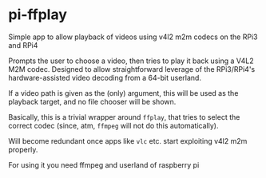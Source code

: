 # pi-ffplay
Simple app to allow playback of videos using v4l2 m2m codecs on the RPi3 and RPi4

Prompts the user to choose a video, then tries to play it back using
a V4L2 M2M codec. Designed to allow straightforward leverage of
the RPi3/RPi4's hardware-assisted video decoding from a 64-bit userland.

If a video path is given as the (only) argument, this will be used as the
playback target, and no file chooser will be shown.

Basically, this is a trivial wrapper around `ffplay`, that tries to
select the correct codec (since, atm, `ffmpeg` will not do this
automatically).

Will become redundant once apps like `vlc` etc. start exploiting
v4l2 m2m properly.

For using it you need ffmpeg and userland of raspberry pi
